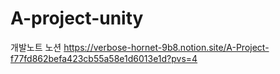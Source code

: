 # A-project-unity

개발노트 노션
https://verbose-hornet-9b8.notion.site/A-Project-f77fd862befa423cb55a58e1d6013e1d?pvs=4
